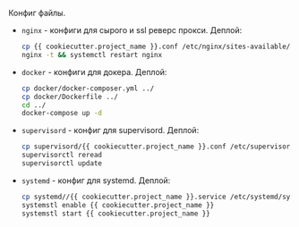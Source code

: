 Конфиг файлы.
- `nginx` - конфиги для сырого и ssl реверс прокси. Деплой:
  ``` bash
  cp {{ cookiecutter.project_name }}.conf /etc/nginx/sites-available/default
  nginx -t && systemctl restart nginx
  ```
- `docker` - конфиги для докера. Деплой:
  ``` bash
  cp docker/docker-composer.yml ../
  cp docker/Dockerfile ../
  cd ../
  docker-compose up -d
  ```
- `supervisord` - конфиг для supervisord. Деплой: 
  ``` bash
  cp supervisord/{{ cookiecutter.project_name }}.conf /etc/supervisor/conf.d/
  supervisorctl reread
  supervisorctl update
  ``` 
- `systemd` - конфиг для systemd. Деплой: 
  ``` bash
  cp systemd//{{ cookiecutter.project_name }}.service /etc/systemd/system/
  systemstl enable {{ cookiecutter.project_name }}
  systemstl start {{ cookiecutter.project_name }}
  ```